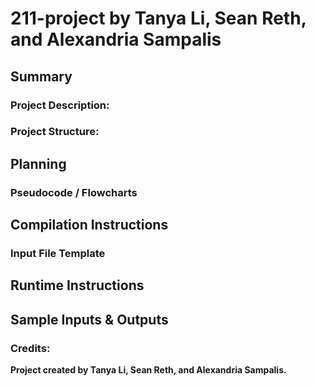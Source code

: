 # 211-project by Tanya Li, Sean Reth, and Alexandria Sampalis

## Summary
### Project Description:

### Project Structure:

## Planning
### Pseudocode / Flowcharts

## Compilation Instructions

### Input File Template

## Runtime Instructions

## Sample Inputs & Outputs

### Credits:
**Project created by Tanya Li, Sean Reth, and Alexandria Sampalis.** <br />
<br />
